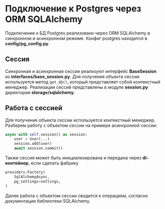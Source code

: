 # Подключение к Postgres через ORM SQLAlchemy

Подключение к БД Postgres реализовано через ORM SQLAlchemy в синхронном и асинхронном режиме.
Конфиг postgres находится в **config/pg_config.py**.

## Сессия

Синхронная и асинхронная сессии реализуют интерфейс **BaseSession** из **interfaces/base_session.py**. Для получения объекта сессии используется метод `get_db()`, который представляет собой контекстный менеджер.
Реализации сессий представлены в модуле **session.py** директории **storage/sqlalchemy**.

## Работа с сессией

Для получения объекта сессии используется контекстный менеджер. Разберем работу с объектом сессии на примере асинхронной сессии:

```python
async with self.session() as session:
    user = User(...)
    session.add(user)
    await session.commit()
```

Также сессия может быть инициализирована и передана через **di-контейнер**, если сделать фабрику

```python
providers.Factory(
    SqlAlchemyAsync,
    pg_settings=settings,
)
```

Далее работа с объектом сессии сводится к операциям, согласно документации библиотеки SQLAlchemy.

